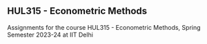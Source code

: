 ## HUL315 - Econometric Methods
Assignments for the course HUL315 - Econometric Methods, Spring Semester 2023-24 at IIT Delhi
